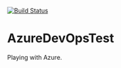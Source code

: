 
[![Build Status](https://dev.azure.com/BetoTech/AzureDevOpsTest/_apis/build/status/grandangelo.AzureDevOpsTest?branchName=main)](https://dev.azure.com/BetoTech/AzureDevOpsTest/_build/latest?definitionId=3&branchName=main)

# AzureDevOpsTest

Playing with Azure.
